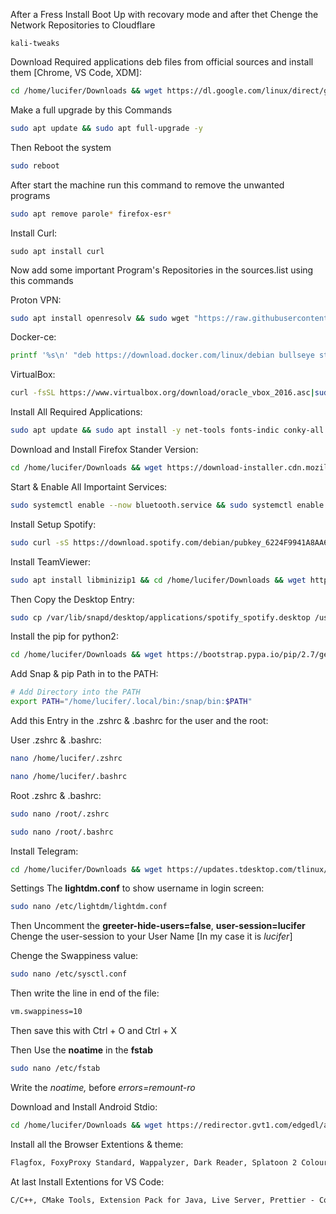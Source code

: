 After a Fress Install Boot Up with recovary mode and after thet Chenge the Network Repositories to Cloudflare  
```base
kali-tweaks
```

Download Required applications deb files from official sources and install them [Chrome, VS Code, XDM]:

```bash
cd /home/lucifer/Downloads && wget https://dl.google.com/linux/direct/google-chrome-stable_current_amd64.deb && wget https://vscode.download.prss.microsoft.com/dbazure/download/stable/019f4d1419fbc8219a181fab7892ebccf7ee29a2/code_1.87.0-1709078641_amd64.deb && wget https://github.com/subhra74/xdm/releases/download/8.0.29/xdman_gtk_8.0.29_amd64.deb && sudo dpkg -i *.deb
```

Make a full upgrade by this Commands

```bash
sudo apt update && sudo apt full-upgrade -y
```

Then Reboot the system

```bash
sudo reboot
```
After start the machine run this command to remove the unwanted programs

```bash
sudo apt remove parole* firefox-esr*
```

Install Curl:

```
sudo apt install curl
```

Now add some important Program's Repositories in the sources.list using this commands

Proton VPN:

```bash
sudo apt install openresolv && sudo wget "https://raw.githubusercontent.com/ProtonVPN/scripts/master/update-resolv-conf.sh" -O "/etc/openvpn/update-resolv-conf" && sudo chmod +x "/etc/openvpn/update-resolv-conf"
```

Docker-ce:

```bash
printf '%s\n' "deb https://download.docker.com/linux/debian bullseye stable" | sudo tee /etc/apt/sources.list.d/docker-ce.list && curl -fsSL https://download.docker.com/linux/debian/gpg | sudo gpg --dearmor -o /etc/apt/trusted.gpg.d/docker-ce-archive-keyring.gpg
```

VirtualBox:

```bash
curl -fsSL https://www.virtualbox.org/download/oracle_vbox_2016.asc|sudo gpg --dearmor -o /etc/apt/trusted.gpg.d/oracle_vbox_2016.gpg && curl -fsSL https://www.virtualbox.org/download/oracle_vbox.asc|sudo gpg --dearmor -o /etc/apt/trusted.gpg.d/oracle_vbox.gpg && echo "deb [arch=amd64] https://download.virtualbox.org/virtualbox/debian bullseye contrib" | sudo tee /etc/apt/sources.list.d/virtualbox.list
```

Install All Required Applications:

```bash
sudo apt update && sudo apt install -y net-tools fonts-indic conky-all jq moc libu2f-udev gcc g++ openjdk-17-jdk python3-pip python2 burpsuite ffmpeg mugshot bleachbit john nmap gufw xxd preload ttf-mscorefonts-installer celluloid libportaudio2 synaptic ffmpegthumbnailer dkms virtualbox virtualbox-ext-pack docker-ce docker-ce-cli containerd.io metasploit-framework dirbuster nikto hashid libimage-exiftool-perl binwalk steghide wordlists gobuster xsltproc exploitdb hydra wpscan whatweb snapd
```

Download and Install Firefox Stander Version:

```bash
cd /home/lucifer/Downloads && wget https://download-installer.cdn.mozilla.net/pub/firefox/releases/115.0/linux-x86_64/en-US/firefox-115.0.tar.bz2 && tar xjf firefox-*.tar.bz2 && sudo mv firefox /opt && sudo ln -s /opt/firefox/firefox /usr/local/bin/firefox && sudo wget https://raw.githubusercontent.com/mozilla/sumo-kb/main/install-firefox-linux/firefox.desktop -P /usr/local/share/applications
```

<!-- Install haiti:

```bash
sudo gem install haiti-hash
``` -->

Start & Enable All Importaint Services:

```bash
sudo systemctl enable --now bluetooth.service && sudo systemctl enable --now snapd.aa-prompt-listener.service && sudo systemctl enable --now snapd.apparmor.service && sudo systemctl enable --now snapd.recovery-chooser-trigger.service && sudo systemctl enable --now snapd.seeded.service && sudo systemctl enable --now snapd.service && sudo systemctl enable --now snapd.socket && sudo systemctl enable --now snapd.apparmor
```

Install Setup Spotify:

```bash
sudo curl -sS https://download.spotify.com/debian/pubkey_6224F9941A8AA6D1.gpg | sudo gpg --dearmor --yes -o /etc/apt/trusted.gpg.d/spotify.gpg && echo "deb http://repository.spotify.com stable non-free" | sudo tee /etc/apt/sources.list.d/spotify.list && sudo apt-get install spotify-client
```

Install TeamViewer:
```bash
sudo apt install libminizip1 && cd /home/lucifer/Downloads && wget https://download.teamviewer.com/download/linux/teamviewer_amd64.deb && sudo dpkg -i *.deb
```

Then Copy the Desktop Entry:

```bash
sudo cp /var/lib/snapd/desktop/applications/spotify_spotify.desktop /usr/share/applications/
```

Install the pip for python2:

```bash
cd /home/lucifer/Downloads && wget https://bootstrap.pypa.io/pip/2.7/get-pip.py && python2 get-pip.py
```

Add Snap & pip Path in to the PATH:

```bash
# Add Directory into the PATH
export PATH="/home/lucifer/.local/bin:/snap/bin:$PATH"
```

Add this Entry in the .zshrc & .bashrc for the user and the root:

User .zshrc & .bashrc:

```bash
nano /home/lucifer/.zshrc
```
```bash
nano /home/lucifer/.bashrc
```

Root .zshrc & .bashrc:

```bash
sudo nano /root/.zshrc
```
```bash
sudo nano /root/.bashrc
```

Install Telegram:

```bash
cd /home/lucifer/Downloads && wget https://updates.tdesktop.com/tlinux/tsetup.4.8.1.tar.xz && tar -xf tsetup.4.8.1.tar.xz && mkdir /home/lucifer/opt && mv /home/lucifer/Downloads/Telegram /home/lucifer/opt && cd /home/lucifer/opt/Telegram && ./Telegram
```

Settings The <b>lightdm.conf</b> to show username in login screen:

```bash
sudo nano /etc/lightdm/lightdm.conf
```

Then Uncomment the <b>greeter-hide-users=false</b>, <b>user-session=lucifer</b>  
Chenge the user-session to your User Name [In my case it is <i>lucifer</i>]

Chenge the Swappiness value:

```bash
sudo nano /etc/sysctl.conf
```
Then write the line in end of the file:

```bash
vm.swappiness=10
```
Then save this with Ctrl + O and Ctrl + X

Then Use the <b>noatime</b> in the <b>fstab</b>

```bash
sudo nano /etc/fstab
```

Write the <i>noatime,</i> before <i>errors=remount-ro</i>

Download and Install Android Stdio:

```bash
cd /home/lucifer/Downloads && wget https://redirector.gvt1.com/edgedl/android/studio/ide-zips/2022.2.1.20/android-studio-2022.2.1.20-linux.tar.gz && tar -xf android-studio-2022.2.1.20-linux.tar.gz && rm android-studio-2022.2.1.20-linux.tar.gz && mv android-studio/ /home/lucifer/opt && cd /home/lucifer/opt/android-studio/bin && ./studio.sh
```

Install all the Browser Extentions & theme:

```txt
Flagfox, FoxyProxy Standard, Wappalyzer, Dark Reader, Splatoon 2 Colours [Theme]
```

At last Install Extentions for VS Code:

```txt
C/C++, CMake Tools, Extension Pack for Java, Live Server, Prettier - Code formatter, Python
```
